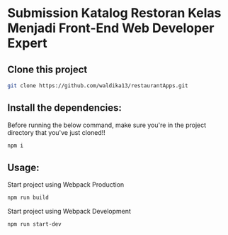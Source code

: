 # Submission Katalog Restoran Kelas Menjadi Front-End Web Developer Expert

## Clone this project

```bash
git clone https://github.com/waldika13/restaurantApps.git
```

## Install the dependencies:
Before running the below command, make sure you're in the project directory that
you've just cloned!!

```bash
npm i
```

## Usage:
Start project using Webpack Production
```bash
npm run build
```

Start project using Webpack Development
```bash
npm run start-dev
```

